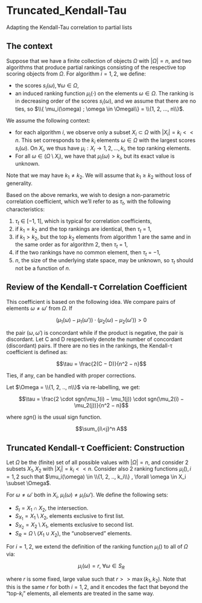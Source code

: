 # Truncated_Kendall-Tau
Adapting the Kendall-Tau correlation to partial lists

## The context

Suppose that we have a finite collection of objects $\Omega$ with $|\Omega| = n$, and two algorithms that produce
partial rankings consisting of the respective top scoring objects from $\Omega$. For algorithm $i = 1, 2$, we
define:
- the scores $s_i(\omega), \forall \omega \in \Omega$,
- an induced ranking function $\mu_i(\cdot)$ on the elements $\omega \in \Omega$. The ranking is in decreasing order of
the scores $s_i(\omega)$, and we assume that there are no ties, so $\\{ \mu_i(\omega) ; \omega \in \Omega\\} = \\{1, 2, ..., n\\}$.

We assume the following context:
- for each algorithm $i$, we observe only a subset $X_i \subset \Omega$ with $|X_i| = k_i << n$. This set corresponds to the $k_i$ elements
$\omega \in \Omega$ with the largest scores $s_i(\omega)$. On $X_i$, we thus have $\mu_i : X_i → {1, 2, ..., k_i}$, the 
top ranking elements.
- For all $\omega \in (\Omega \setminus X_i)$, we have that $\mu_i(\omega) > k_i$, but its exact value is unknown.

Note that we may have $k_1 \ne k_2$. We will assume that $k_1 \ge k_2$ without loss of generality.

Based on the above remarks, we wish to design a non-parametric correlation coefficient, which
we’ll refer to as $\tau_t$, with the following characteristics:
1. $\tau_t$ ∈ [−1, 1], which is typical for correlation coefficients,
2. if $k_1 = k_2$ and the top rankings are identical, then $\tau_t$ = 1,
3. if $k_1 > k_2$, but the top $k_2$ elements from algorithm 1 are the same and in the same order as for
algorithm 2, then $\tau_t$ = 1,
4. if the two rankings have no common element, then $\tau_t$ = −1,
5. $n$, the size of the underlying state space, may be unknown, so $\tau_t$ should not be a function of $n$.

## Review of the Kendall-τ Correlation Coefficient

This coefficient is based on the following idea. We compare pairs of elements $\omega \ne \omega′$ from $\Omega$. If

$$(\mu_1(\omega) − \mu_1(\omega′)) \cdot (\mu_2(\omega) − \mu_2(\omega′)) > 0$$

the pair $(\omega, \omega′)$ is concordant while if the product is negative, the pair is discordant. 
Let C and D respectively denote the number of concordant (discordant) pairs. If there are no ties in the rankings,
the Kendall-τ coefficient is defined as:

$$\tau = \frac{2(C − D)}{n^2 − n}$$

Ties, if any, can be handled with proper corrections. 

Let $\Omega = \\{1, 2, .., n\\}$ via re-labelling, we get:

$$\tau = \frac{2 \cdot  sgn(\mu_1(i) − \mu_1(j)) \cdot sgn(\mu_2(i) − \mu_2(j))}{n^2 − n}$$

where $sgn()$ is the usual sign function.

$$\sum_{i\<j}^n A$$

## Truncated Kendall-τ Coefficient: Construction

Let $\Omega$ be the (finite) set of all possible values with $|\Omega| = n$, and consider 2 subsets $X_1, X_2$ with $|X_i| =
k_i << n$. 
Consider also 2 ranking functions $\mu_i(), i = 1, 2$ such that $\mu_i(\omega) \in \\{1, 2, .., k_i\\} , \forall \omega \in X_i \subset \Omega$.

For $\omega \ne \omega′$ both in $X_i$, $\mu_i(\omega) \ne \mu_i(\omega′)$. 
We define the following sets:

- $S_I = X_1 \cap X_2$, the intersection.
- $S_{X_1} = X_1 \setminus X_2$, elements exclusive to first list.
- $S_{X_2} = X_2 \setminus X_1$, elements exclusive to second list.
- $S_R = \Omega \setminus (X_1 \cup X_2)$, the “unobserved” elements.

For $i = 1, 2$, we extend the definition of the ranking function $µ_i()$ to all of $\Omega$ via:

$$\mu_i(\omega) = r, ~ \forall \omega \in S_R$$

where $r$ is some fixed, large value such that $r >> \max(k_1, k_2)$. Note that this is the same $r$ for both
$i = 1, 2$, and it encodes the fact that beyond the “top-$k_i$” elements, all elements are treated in the same
way.






